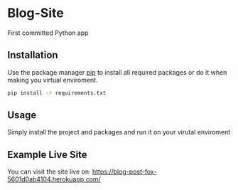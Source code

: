 # Blog-Site
First committed Python app

## Installation

Use the package manager [pip](https://pip.pypa.io/en/stable/) to install all required packages or do it when making you virtual enviroment.

```bash
pip install -r requirements.txt
```

## Usage

Simply install the project and packages and run it on your virutal enviroment

## Example Live Site

You can visit the site live on: https://blog-post-fox-5601d0ab4104.herokuapp.com/
